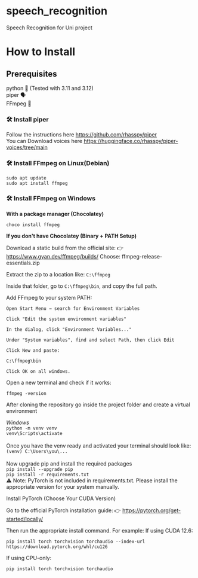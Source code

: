 # speech_recognition

Speech Recognition for Uni project

# How to Install

## Prerequisites

python 🐍 (Tested with 3.11 and 3.12)  
piper 🗣️  
FFmpeg 🔁

### 🛠️ Install piper

Follow the instructions here https://github.com/rhasspy/piper  
You can Download voices here https://huggingface.co/rhasspy/piper-voices/tree/main

### 🛠️ Install FFmpeg on Linux(Debian)

```
sudo apt update
sudo apt install ffmpeg
```

### 🛠️ Install FFmpeg on Windows

**With a package manager (Chocolatey)**

``choco install ffmpeg``

**If you don't have Chocolatey (Binary + PATH Setup)**

Download a static build from the official site:
👉 https://www.gyan.dev/ffmpeg/builds/
Choose:
ffmpeg-release-essentials.zip

Extract the zip to a location like:
``
C:\ffmpeg
``

Inside that folder, go to ``C:\ffmpeg\bin``, and copy the full path.

Add FFmpeg to your system PATH:

```
Open Start Menu → search for Environment Variables

Click "Edit the system environment variables"

In the dialog, click "Environment Variables..."

Under "System variables", find and select Path, then click Edit

Click New and paste:

C:\ffmpeg\bin

Click OK on all windows.
```

Open a new terminal and check if it works:

``ffmpeg -version``

After cloning the repository go inside the project folder and create a virtual environment

*Windows*
<br>
``python -m venv venv``
<br>
``venv\Scripts\activate``
<br>
<br>
Once you have the venv ready and activated your terminal should look like:
<br>
``(venv) C:\Users\you\...``
<br>
<br>
Now upgrade pip and install the required packages
<br>
``pip install --upgrade pip``
<br>
``pip install -r requirements.txt``
<br>
⚠️ Note: PyTorch is not included in requirements.txt. Please install the appropriate version for your system manually.

Install PyTorch (Choose Your CUDA Version)

Go to the official PyTorch installation guide:
👉 https://pytorch.org/get-started/locally/

Then run the appropriate install command. For example:
If using CUDA 12.6:

``pip install torch torchvision torchaudio --index-url https://download.pytorch.org/whl/cu126``

If using CPU-only:

``pip install torch torchvision torchaudio``

